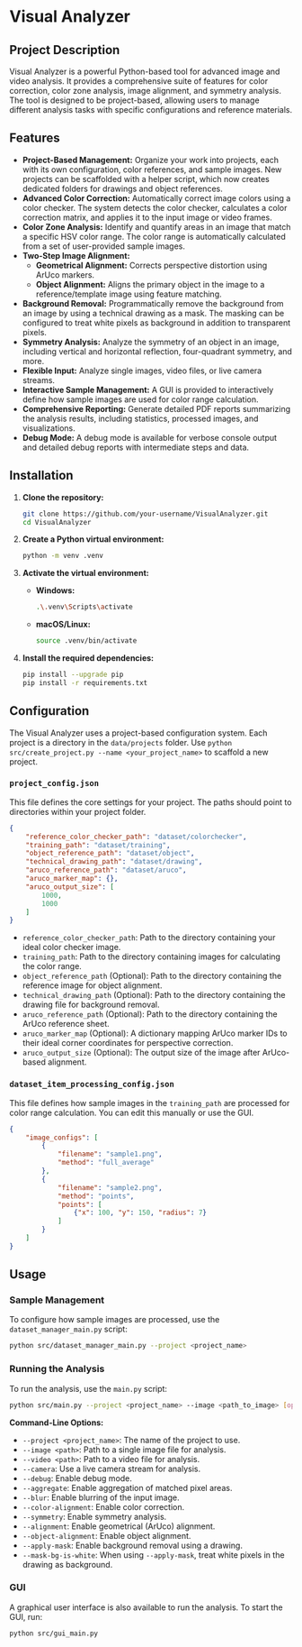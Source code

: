 # Visual Analyzer

## Project Description

Visual Analyzer is a powerful Python-based tool for advanced image and video analysis. It provides a comprehensive suite of features for color correction, color zone analysis, image alignment, and symmetry analysis. The tool is designed to be project-based, allowing users to manage different analysis tasks with specific configurations and reference materials.

## Features

*   **Project-Based Management:** Organize your work into projects, each with its own configuration, color references, and sample images. New projects can be scaffolded with a helper script, which now creates dedicated folders for drawings and object references.
*   **Advanced Color Correction:** Automatically correct image colors using a color checker. The system detects the color checker, calculates a color correction matrix, and applies it to the input image or video frames.
*   **Color Zone Analysis:** Identify and quantify areas in an image that match a specific HSV color range. The color range is automatically calculated from a set of user-provided sample images.
*   **Two-Step Image Alignment:**
    *   **Geometrical Alignment:** Corrects perspective distortion using ArUco markers.
    *   **Object Alignment:** Aligns the primary object in the image to a reference/template image using feature matching.
*   **Background Removal:** Programmatically remove the background from an image by using a technical drawing as a mask. The masking can be configured to treat white pixels as background in addition to transparent pixels.
*   **Symmetry Analysis:** Analyze the symmetry of an object in an image, including vertical and horizontal reflection, four-quadrant symmetry, and more.
*   **Flexible Input:** Analyze single images, video files, or live camera streams.
*   **Interactive Sample Management:** A GUI is provided to interactively define how sample images are used for color range calculation.
*   **Comprehensive Reporting:** Generate detailed PDF reports summarizing the analysis results, including statistics, processed images, and visualizations.
*   **Debug Mode:** A debug mode is available for verbose console output and detailed debug reports with intermediate steps and data.

## Installation

1.  **Clone the repository:**
    ```bash
    git clone https://github.com/your-username/VisualAnalyzer.git
    cd VisualAnalyzer
    ```

2.  **Create a Python virtual environment:**
    ```bash
    python -m venv .venv
    ```

3.  **Activate the virtual environment:**
    *   **Windows:**
        ```bash
        .\.venv\Scripts\activate
        ```
    *   **macOS/Linux:**
        ```bash
        source .venv/bin/activate
        ```

4.  **Install the required dependencies:**
    ```bash
    pip install --upgrade pip
    pip install -r requirements.txt
    ```

## Configuration

The Visual Analyzer uses a project-based configuration system. Each project is a directory in the `data/projects` folder. Use `python src/create_project.py --name <your_project_name>` to scaffold a new project.

### `project_config.json`

This file defines the core settings for your project. The paths should point to directories within your project folder.

```json
{
    "reference_color_checker_path": "dataset/colorchecker",
    "training_path": "dataset/training",
    "object_reference_path": "dataset/object",
    "technical_drawing_path": "dataset/drawing",
    "aruco_reference_path": "dataset/aruco",
    "aruco_marker_map": {},
    "aruco_output_size": [
        1000,
        1000
    ]
}
```

*   `reference_color_checker_path`: Path to the directory containing your ideal color checker image.
*   `training_path`: Path to the directory containing images for calculating the color range.
*   `object_reference_path` (Optional): Path to the directory containing the reference image for object alignment.
*   `technical_drawing_path` (Optional): Path to the directory containing the drawing file for background removal.
*   `aruco_reference_path` (Optional): Path to the directory containing the ArUco reference sheet.
*   `aruco_marker_map` (Optional): A dictionary mapping ArUco marker IDs to their ideal corner coordinates for perspective correction.
*   `aruco_output_size` (Optional): The output size of the image after ArUco-based alignment.

### `dataset_item_processing_config.json`

This file defines how sample images in the `training_path` are processed for color range calculation. You can edit this manually or use the GUI.

```json
{
    "image_configs": [
        {
            "filename": "sample1.png",
            "method": "full_average"
        },
        {
            "filename": "sample2.png",
            "method": "points",
            "points": [
                {"x": 100, "y": 150, "radius": 7}
            ]
        }
    ]
}
```

## Usage

### Sample Management

To configure how sample images are processed, use the `dataset_manager_main.py` script:

```bash
python src/dataset_manager_main.py --project <project_name>
```

### Running the Analysis

To run the analysis, use the `main.py` script:

```bash
python src/main.py --project <project_name> --image <path_to_image> [options]
```

**Command-Line Options:**

*   `--project <project_name>`: The name of the project to use.
*   `--image <path>`: Path to a single image file for analysis.
*   `--video <path>`: Path to a video file for analysis.
*   `--camera`: Use a live camera stream for analysis.
*   `--debug`: Enable debug mode.
*   `--aggregate`: Enable aggregation of matched pixel areas.
*   `--blur`: Enable blurring of the input image.
*   `--color-alignment`: Enable color correction.
*   `--symmetry`: Enable symmetry analysis.
*   `--alignment`: Enable geometrical (ArUco) alignment.
*   `--object-alignment`: Enable object alignment.
*   `--apply-mask`: Enable background removal using a drawing.
*   `--mask-bg-is-white`: When using `--apply-mask`, treat white pixels in the drawing as background.

### GUI

A graphical user interface is also available to run the analysis. To start the GUI, run:

```bash
python src/gui_main.py
```
